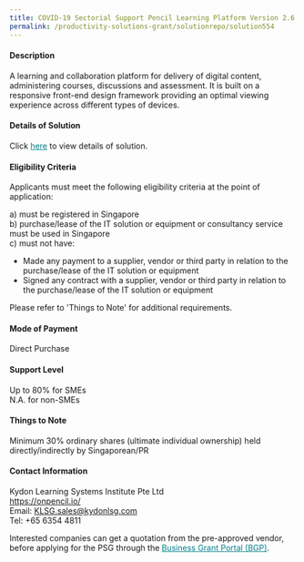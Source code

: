 ```yaml
---
title: COVID-19 Sectorial Support Pencil Learning Platform Version 2.6.0 - Package (30 to 50 Users)
permalink: /productivity-solutions-grant/solutionrepo/solution554
---
```


#### Description

A learning and collaboration platform for delivery of digital content, administering courses, discussions and assessment. It is built on a responsive front-end design framework providing an optimal viewing experience across different types of devices.


#### Details of Solution

Click <a href='https://govassist.gobusiness.gov.sg/images/psg/Kydon_Annex_3_Cleaned_Part_1.pdf' style='color:#037e8a'>here</a> to view details of solution.

#### Eligibility Criteria

Applicants must meet the following eligibility criteria at the point of application:

a) must be registered in Singapore <br>
b) purchase/lease of the IT solution or equipment or consultancy service must be used in Singapore <br>
c) must not have:
- Made any payment to a supplier, vendor or third party in relation to the purchase/lease of the IT solution or equipment
- Signed any contract with a supplier, vendor or third party in relation to the purchase/lease of the IT solution or equipment

Please refer to 'Things to Note' for additional requirements.

#### Mode of Payment
Direct Purchase

#### Support Level
Up to 80% for SMEs <br>
N.A. for non-SMEs

#### Things to Note
Minimum 30% ordinary shares (ultimate individual ownership) held directly/indirectly by Singaporean/PR

#### Contact Information
Kydon Learning Systems Institute Pte Ltd<br>https://onpencil.io/<br>Email: KLSG.sales@kydonlsg.com<br>Tel: +65 6354 4811

Interested companies can get a quotation from the pre-approved vendor, before applying for the PSG through the <a target='_blank' style='color:#037e8a' href='https://www.businessgrants.gov.sg/'>Business Grant Portal (BGP)</a>.
